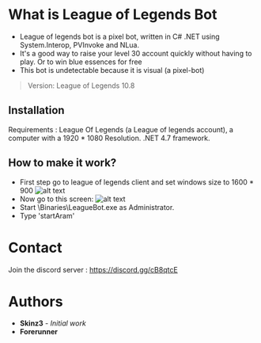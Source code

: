 
# What is League of Legends Bot

  * League of legends bot is a pixel bot, written in C# .NET using System.Interop, PVInvoke and NLua. 
  * It's a good way to raise your level 30 account quickly without having to play. Or to win blue essences for free
  * This bot is undetectable because it is visual (a pixel-bot)

  > Version: League of Legends 10.8

## Installation

   Requirements : League Of Legends (a League of legends account), a computer with a 1920 * 1080 Resolution. 
   .NET 4.7 framework.
  
## How to make it work?

   * First step go to league of legends client and set windows size to 1600 * 900
   ![alt text](https://puu.sh/FyhQs/e8a84b1ad9.png)
   * Now go to this screen: 
   ![alt text](https://puu.sh/FyhP1/9c3a9c8aac.png)
   * Start \Binaries\LeagueBot.exe as Administrator.
   * Type 'startAram'
	 
# Contact

   Join the discord server : https://discord.gg/cB8qtcE

# Authors

   * **Skinz3** - *Initial work*
   * **Forerunner** 